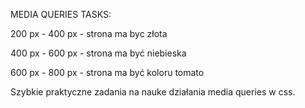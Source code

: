 MEDIA QUERIES TASKS:

200 px - 400 px - strona ma byc złota

400 px - 600 px - strona ma być niebieska

600 px - 800 px - strona ma być koloru tomato


Szybkie praktyczne zadania na nauke działania media queries w css.